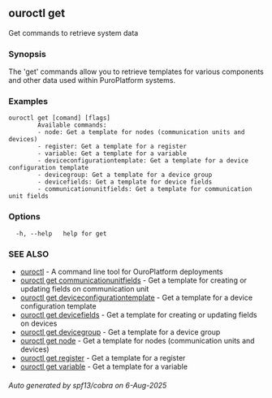 ## ouroctl get

Get commands to retrieve system data

### Synopsis

The 'get' commands allow you to retrieve templates for various components and other data used within PuroPlatform systems.

### Examples

```
ouroctl get [comand] [flags]
		Available commands:
		- node: Get a template for nodes (communication units and devices)
		- register: Get a template for a register
		- variable: Get a template for a variable
		- deviceconfigurationtemplate: Get a template for a device configuration template
		- devicegroup: Get a template for a device group
		- devicefields: Get a template for device fields
		- communicationunitfields: Get a template for communication unit fields
```

### Options

```
  -h, --help   help for get
```

### SEE ALSO

* [ouroctl](ouroctl.md)	 - A command line tool for OuroPlatform deployments
* [ouroctl get communicationunitfields](ouroctl_get_communicationunitfields.md)	 - Get a template for creating or updating fields on communication unit
* [ouroctl get deviceconfigurationtemplate](ouroctl_get_deviceconfigurationtemplate.md)	 - Get a template for a device configuration template
* [ouroctl get devicefields](ouroctl_get_devicefields.md)	 - Get a template for creating or updating fields on devices
* [ouroctl get devicegroup](ouroctl_get_devicegroup.md)	 - Get a template for a device group
* [ouroctl get node](ouroctl_get_node.md)	 - Get a template for nodes (communication units and devices)
* [ouroctl get register](ouroctl_get_register.md)	 - Get a template for a register
* [ouroctl get variable](ouroctl_get_variable.md)	 - Get a template for a variable

###### Auto generated by spf13/cobra on 6-Aug-2025
